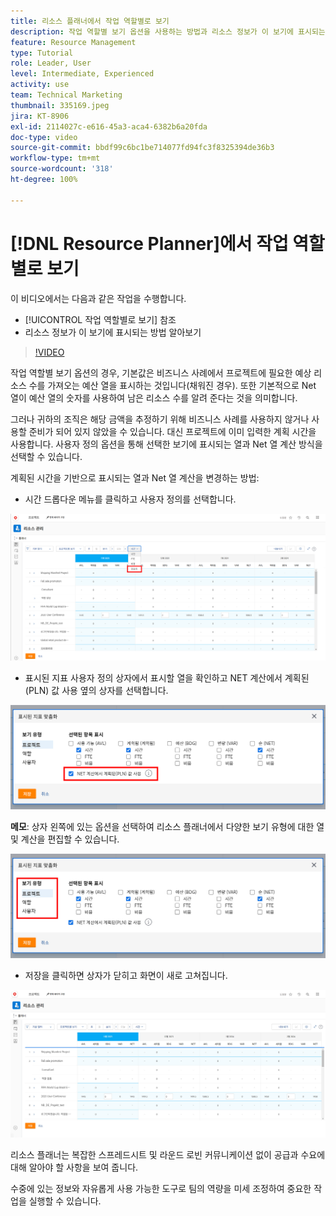 ```yaml
---
title: 리소스 플래너에서 작업 역할별로 보기
description: 작업 역할별 보기 옵션을 사용하는 방법과 리소스 정보가 이 보기에 표시되는 방법을 확인합니다.
feature: Resource Management
type: Tutorial
role: Leader, User
level: Intermediate, Experienced
activity: use
team: Technical Marketing
thumbnail: 335169.jpeg
jira: KT-8906
exl-id: 2114027c-e616-45a3-aca4-6382b6a20fda
doc-type: video
source-git-commit: bbdf99c6bc1be714077fd94fc3f8325394de36b3
workflow-type: tm+mt
source-wordcount: '318'
ht-degree: 100%

---
```


# [!DNL Resource Planner]에서 작업 역할별로 보기

이 비디오에서는 다음과 같은 작업을 수행합니다.

* [!UICONTROL 작업 역할별로 보기] 참조
* 리소스 정보가 이 보기에 표시되는 방법 알아보기


>[!VIDEO](https://video.tv.adobe.com/v/3416532/?quality=12&learn=on&enablevpops=1&captions=kor)

작업 역할별 보기 옵션의 경우, 기본값은 비즈니스 사례에서 프로젝트에 필요한 예상 리소스 수를 가져오는 예산 열을 표시하는 것입니다(채워진 경우). 또한 기본적으로 Net 열이 예산 열의 숫자를 사용하여 남은 리소스 수를 알려 준다는 것을 의미합니다.

그러나 귀하의 조직은 해당 금액을 추정하기 위해 비즈니스 사례를 사용하지 않거나 사용할 준비가 되어 있지 않았을 수 있습니다. 대신 프로젝트에 이미 입력한 계획 시간을 사용합니다. 사용자 정의 옵션을 통해 선택한 보기에 표시되는 열과 Net 열 계산 방식을 선택할 수 있습니다.

계획된 시간을 기반으로 표시되는 열과 Net 열 계산을 변경하는 방법:

* 시간 드롭다운 메뉴를 클릭하고 사용자 정의를 선택합니다.

![드롭다운 메뉴의 사용자 정의 옵션](assets/NetHours01.png)

* 표시된 지표 사용자 정의 상자에서 표시할 열을 확인하고 NET 계산에서 계획된(PLN) 값 사용 옆의 상자를 선택합니다.

![NET 계산 옵션에서 계획된 값 사용](assets/NetHours02.png)

**메모**: 상자 왼쪽에 있는 옵션을 선택하여 리소스 플래너에서 다양한 보기 유형에 대한 열 및 계산을 편집할 수 있습니다.

![보기 유형 옵션](assets/NetHours03.jpg)

* 저장을 클릭하면 상자가 닫히고 화면이 새로 고쳐집니다.

![리소스 플래너 도구](assets/NetHours04.jpg)

리소스 플래너는 복잡한 스프레드시트 및 라운드 로빈 커뮤니케이션 없이 공급과 수요에 대해 알아야 할 사항을 보여 줍니다.

수중에 있는 정보와 자유롭게 사용 가능한 도구로 팀의 역량을 미세 조정하여 중요한 작업을 실행할 수 있습니다.

